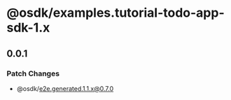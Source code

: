 # @osdk/examples.tutorial-todo-app-sdk-1.x

## 0.0.1

### Patch Changes

- @osdk/e2e.generated.1.1.x@0.7.0
